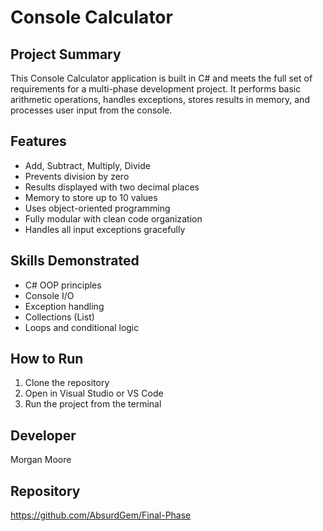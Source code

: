 # Console Calculator

## Project Summary
This Console Calculator application is built in C# and meets the full set of requirements for a multi-phase development project. It performs basic arithmetic operations, handles exceptions, stores results in memory, and processes user input from the console.

## Features
- Add, Subtract, Multiply, Divide
- Prevents division by zero
- Results displayed with two decimal places
- Memory to store up to 10 values
- Uses object-oriented programming
- Fully modular with clean code organization
- Handles all input exceptions gracefully

## Skills Demonstrated
- C# OOP principles
- Console I/O
- Exception handling
- Collections (List)
- Loops and conditional logic

## How to Run
1. Clone the repository
2. Open in Visual Studio or VS Code
3. Run the project from the terminal

## Developer
Morgan Moore

## Repository
https://github.com/AbsurdGem/Final-Phase


